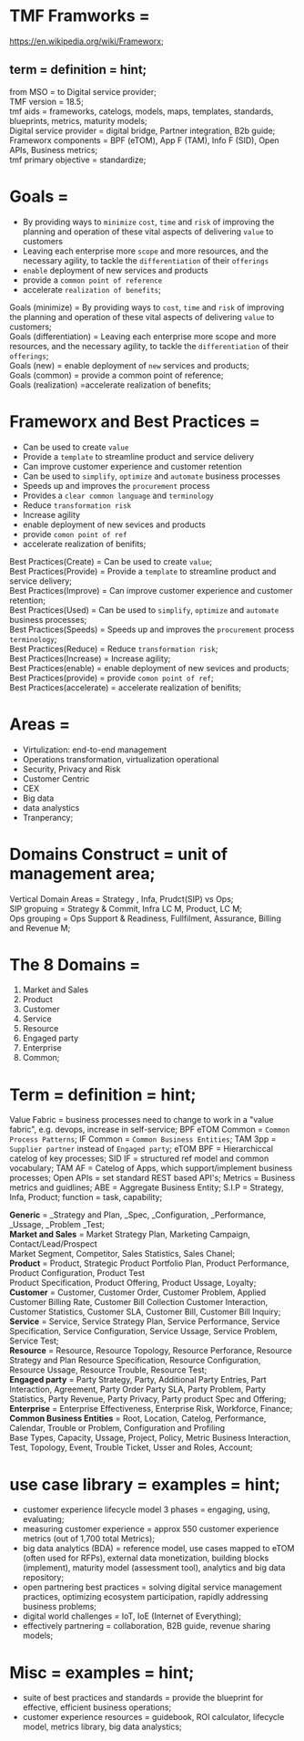 # TMF Framworks =
https://en.wikipedia.org/wiki/Frameworx;

## term = definition = hint;
from MSO = to Digital service provider;  
TMF version = 18.5;  
tmf aids = frameworks, catelogs, models, maps, templates, standards, blueprints, metrics, maturity models;  
Digital service provider = digital bridge, Partner integration, B2b guide;  
Frameworx components = BPF (eTOM), App F (TAM), Info F (SID), Open APIs, Business metrics;  
tmf primary objective = standardize;  

# Goals = 
- By providing ways to `minimize` `cost`, `time` and `risk` of improving the planning and operation of these vital aspects of delivering `value` to customers
- Leaving each enterprise more `scope` and more resources, and the
necessary agility, to tackle the `differentiation` of their `offerings`
- `enable` deployment of new services and products
- provide a `common point of reference`
- accelerate `realization of benefits`;

Goals (minimize) =  By providing ways to  `cost`, `time` and `risk` of improving the planning and operation of these vital aspects of delivering `value` to customers;  
Goals (differentiation) = Leaving each enterprise more scope and more resources, and the necessary agility, to tackle the `differentiation` of their `offerings`;  
Goals (new) = enable deployment of `new` services and products;  
Goals (common) = provide a common point of reference;  
Goals (realization) =accelerate realization of benefits;  

# Frameworx and Best Practices =
- Can be used to create `value`
- Provide a `template` to streamline product and service delivery
- Can improve customer experience and customer retention
- Can be used to `simplify`, `optimize` and `automate` business processes
- Speeds up and improves the `procurement` process
- Provides a `clear common language` and `terminology`
- Reduce `transformation risk`
- Increase agility
- enable deployment of new sevices and products
- provide `comon point of ref`
- accelerate realization of benifits;

Best Practices(Create) = Can be used to create `value`;  
Best Practices(Provide) = Provide a `template` to streamline product and service delivery;  
Best Practices(Improve) = Can improve customer experience and customer retention;  
Best Practices(Used) =  Can be used to `simplify`, `optimize` and `automate` business processes;  
Best Practices(Speeds) =  Speeds up and improves the `procurement` process `terminology`;  
Best Practices(Reduce) =  Reduce `transformation risk`;  
Best Practices(Increase) =  Increase agility;  
Best Practices(enable) =  enable deployment of new sevices and products;  
Best Practices(provide) = provide `comon point of ref`;  
Best Practices(accelerate) = accelerate realization of benifits;  

# Areas =
- Virtulization: end-to-end management
- Operations transformation, virtualization operational 
- Security, Privacy and Risk
- Customer Centric
- CEX
- Big data
- data analystics
- Tranperancy;
 
# Domains Construct = unit of management area;  
Vertical Domain Areas = Strategy , Infa, Prudct(SIP) vs Ops;  
SIP  gropuing = Strategy & Commit, Infra LC M, Product, LC M;  
Ops grouping = Ops Support & Readiness, Fullfilment, Assurance, Billing and Revenue M;  

# The 8 Domains =
1. Market and Sales
2. Product
3. Customer
4. Service
5. Resource
6. Engaged party
7. Enterprise
8. Common;

# Term = definition = hint;
Value Fabric = business processes need to change to work in a "value fabric", e.g. devops, increase in self-service;
BPF eTOM Common = `Common Process Patterns`;
IF Common = `Common Business Entities`;
TAM 3pp = `Supplier partner` instead of `Engaged party`;
eTOM BPF = Hierarchiccal catelog of key processes;
SID IF = structured ref model and common vocabulary;
TAM AF = Catelog of Apps, which support/implement business processes;
Open APIs = set standard REST based API's;
Metrics = Business metrics and guidlines;
ABE = Aggregate Business Entity;
S.I.P = Strategy, Infa, Product;
function = task, capability;

**Generic** =
_Strategy and Plan, _Spec, _Configuration,  _Performance,  _Ussage, _Problem _Test;  
**Market and Sales** = 
Market Strategy Plan, Marketing Campaign, Contact/Lead/Prospect   
Market Segment, Competitor, Sales Statistics, Sales Chanel;  
**Product** =
Product, Strategic Product Portfolio Plan, Product Performance, Product Configuration, Product Test  
Product Specification, Product Offering, Product Ussage, Loyalty;  
**Customer** =
Customer, Customer Order, Customer Problem, Applied Customer Billing Rate, Customer Bill Collection 
Customer Interaction, Customer Statistics, Customer SLA, Customer Bill, Customer Bill Inquiry;
**Service** =
Service, Service Strategy Plan, Service Performance, 
Service Specification, Service Configuration, Service Ussage, Service Problem, Service Test;  
**Resource** =
Resource, Resource Topology, Resource Perforance, Resource Strategy and Plan
Resource Specification, Resource Configuration, Resource Ussage, Resource Trouble, Resource Test;  
**Engaged party** =
Party Strategy, Party, Additional Party Entries, Part Interaction, Agreement, Party Order
Party SLA, Party Problem, Party Statistics, Party Revenue, Party Privacy, Party product Spec and Offering;  
**Enterprise** =
Enterprise Effectiveness, Enterprise Risk, Workforce, Finance;  
**Common Business Entities** =
Root, Location, Catelog, Performance, Calendar, Trouble or Problem, Configuration and Profiling  
Base Types, Capacity, Ussage, Project, Policy, Metric
Business Interaction, Test, Topology, Event, Trouble Ticket, Usser and Roles, Account;  

# use case library = examples = hint;
- customer experience lifecycle model 3 phases =  engaging, using, evaluating;
- measuring customer experience = approx 550 customer experience metrics (out of 1,700 total Metrics);
- big data analytics (BDA) = reference model, use cases mapped to eTOM (often used for RFPs), external data monetization, building blocks (implement), maturity model (assessment tool), analytics and big data repository;
- open partnering best practices = solving digital service management practices, optimizing ecosystem participation, rapidly addressing business problems;
- digital world challenges = IoT, IoE (Internet of Everything);
- effectively partnering = collaboration, B2B guide, revenue sharing models;

# Misc = examples = hint;
- suite of best practices and standards = provide the blueprint for effective, efficient business operations;
- customer experience resources = guidebook, ROI calculator, lifecycle model, metrics library, big data analystics;